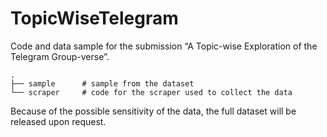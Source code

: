 # TopicWiseTelegram

Code and data sample for the submission “A Topic-wise Exploration of the Telegram Group-verse”.
```
.
├── sample      # sample from the dataset
└── scraper     # code for the scraper used to collect the data
```
Because of the possible sensitivity of the data, the full dataset will be released upon request.